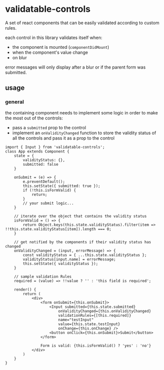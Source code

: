 # validatable-controls
A set of react components that can be easily validated according to custom rules.

each control in this library validates itself when:
- the component is mounted (`componentDidMount`)
- when the component's value change
- on blur

error messages will only display after a blur or if the parent form was submitted.

## usage
### general
the containing component needs to implement some logic in order to make the most out of the controls:
- pass a `submitted` prop to the control
- implement an `onValidityChanged` function to store the validity status of all the controls and pass it as a prop to the control

```
import { Input } from 'validatable-controls';
class App extends Component {
    state = {
        validityStatus: {},
        submitted: false
    }

    onSubmit = (e) => {
        e.preventDefault();
        this.setState({ submitted: true });
        if (!this.isFormValid) {
            return;
        }
        // your submit logic...
    }

    // iterate over the object that contains the validity status
    isFormValid = () => {
        return Object.keys(this.state.validityStatus).filter(item => !!this.state.validityStatus[item]).length === 0;
    }

    // get notified by the components if their validity status has changed
    onValidityChanged = (input, errorMessage) => {
        const validityStatus = { ...this.state.validityStatus };
        validityStatus[input.name] = errorMessage;
        this.setState({ validityStatus });
    }

    // sample validation Rules
    required = (value) => !!value ? '' : 'this field is required';

    render() {
        return (
            <div>
                <form onSubmit={this.onSubmit}>
                    <Input submitted={this.state.submitted}
                        onValidityChanged={this.onValidityChanged}
                        validationRules={[this.required]}
                        name="testInput"
                        value={this.state.testInput}
                        onChange={this.onChange} />
                    <button onClick={this.onSubmit}>Submit</button>
                </form>

                Form is valid: {this.isFormValid() ? 'yes' : 'no'}
            </div>
        )
    }
}
```
